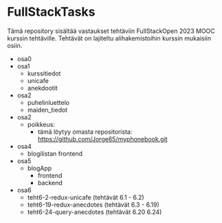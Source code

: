 # FullStackTasks
Tämä repository sisältää vastaukset tehtäviin 
FullStackOpen 2023 MOOC kurssin tehtäville.
Tehtävät on lajiteltu alihakemistoihin kurssin mukaisiin osiin.
- osa0
- osa1
    - kurssitiedot
    - unicafe
    - anekdootit
- osa2
    - puhelinluettelo
    - maiden_tiedot
- osa2
    - poikkeus:
        - tämä löytyy omasta repositorista:
          https://github.com/Jorge65/myphonebook.git
- osa4
    - blogilistan frontend
- osa5
    - blogApp 
        - frontend 
        - backend 
- osa6
    - teht6-2-redux-unicafe (tehtävät 6.1 - 6.2)
    - teht6-19-redux-anecdotes (tehtävät 6.3 - 6.19)
    - teht6-24-query-anecdotes (tehtävät 6.20 6.24)


